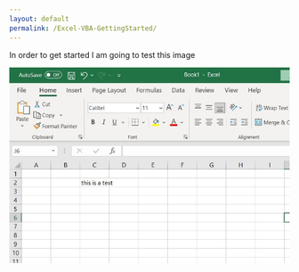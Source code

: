 ```yaml
---
layout: default
permalink: /Excel-VBA-GettingStarted/
---
```


In order to get started I am going to test this image

![chicken soup](/assets/images/test.jpg)